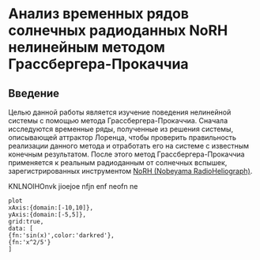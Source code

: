 # Анализ временных рядов солнечных радиоданных NoRH нелинейным методом Грассбергера-Прокаччиа

## Введение

Целью данной работы является изучение поведения нелинейной системы с помощью метода Грассбергера-Прокаччиа. Сначала исследуются временные ряды, полученные из решения системы, описывающей аттрактор Лоренца, чтобы проверить правильность реализации данного метода и отработать его на системе с известным конечным результатом. После этого метод Грассбергера-Прокаччиа применяется к реальным радиоданным от солнечных вспышек, зарегистрированных инструментом [NoRH (Nobeyama RadioHeliograph)](https://solar.nro.nao.ac.jp/norh/). 

KNLNOIHOnvk jioejoe nfjn enf neofn ne

```
plot
xAxis:{domain:[-10,10]},
yAxis:{domain:[-5,5]},
grid:true,
data: [
{fn:'sin(x)',color:'darkred'},
{fn:'x^2/5'}
]
```

